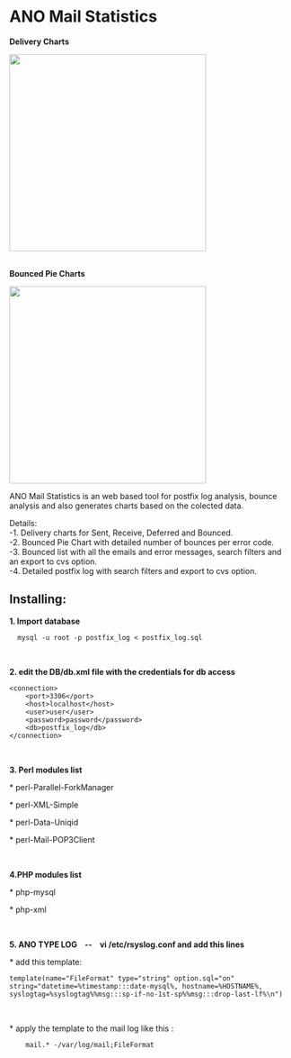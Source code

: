 # ANO Mail Statistics

<p align="center">
  <p><b>Delivery Charts</b></p>
  <img src="https://user-images.githubusercontent.com/17200386/31127113-98df95b4-a856-11e7-937b-966b656566b4.png" width="350"/>
  <br>
  <br>
  <p><b>Bounced Pie Charts</b></p>
  <img src="https://user-images.githubusercontent.com/17200386/31127468-add99fae-a857-11e7-98c6-2fd63efdd4ec.png" width="350"/>
</p>

  ANO Mail Statistics is an web based tool for postfix log analysis, bounce analysis and also generates charts based on the colected data.  

   Details:  
      -1. Delivery charts for Sent, Receive, Deferred and Bounced.  
      -2. Bounced Pie Chart with detailed number of bounces per error code.  
      -3. Bounced list with all the emails and error messages, search filters and an export to cvs option.  
      -4. Detailed postfix log with search filters and export to cvs option.  

Installing:
-----------

<p><b>1. Import database</b></p>

```
  mysql -u root -p postfix_log < postfix_log.sql
```

<br>
<p><b>2. edit the DB/db.xml file with the credentials for db access</b></p>

```
<connection>
	<port>3306</port>
	<host>localhost</host>
	<user>user</user>
	<password>password</password>
	<db>postfix_log</db>
</connection>
```

<br>

<p><b>3. Perl modules list</b></p>
<p>  * perl-Parallel-ForkManager</p>
<p>  * perl-XML-Simple</p>
<p>  * perl-Data-Uniqid</p>
<p>  * perl-Mail-POP3Client</p>

<br>

<p><b>4.PHP modules list</b></p>
<p>  * php-mysql</p>
<p>  * php-xml</p>
<br>
<p><b>5. ANO TYPE LOG &ensp; -- &ensp; vi /etc/rsyslog.conf and add this lines </b></p>
<p>  * add this template:</p>

   ```
   template(name="FileFormat" type="string" option.sql="on" string="datetime=%timestamp:::date-mysql%, hostname=%HOSTNAME%, syslogtag=%syslogtag%%msg:::sp-if-no-1st-sp%%msg:::drop-last-lf%\n")
   ```
   
<br>

<p>  * apply the template to the mail log like this :</p>

```
    mail.* -/var/log/mail;FileFormat
```

<br>
<br>

